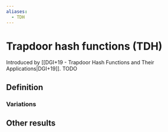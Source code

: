 ```yaml
---
aliases:
  - TDH
---
```

# Trapdoor hash functions (TDH)
Introduced by [[DGI+19 - Trapdoor Hash Functions and Their Applications|DGI+19]]. TODO

## Definition


### Variations



## Other results

